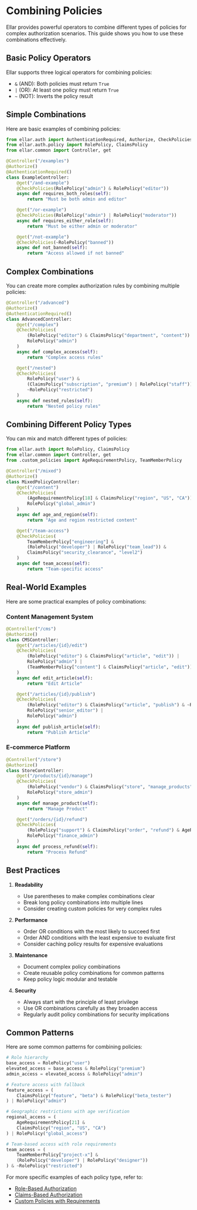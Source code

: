 # **Combining Policies**

Ellar provides powerful operators to combine different types of policies for complex authorization scenarios. This guide shows you how to use these combinations effectively.

## **Basic Policy Operators**

Ellar supports three logical operators for combining policies:

- `&` (AND): Both policies must return `True`
- `|` (OR): At least one policy must return `True`
- `~` (NOT): Inverts the policy result

## **Simple Combinations**

Here are basic examples of combining policies:

```python
from ellar.auth import AuthenticationRequired, Authorize, CheckPolicies
from ellar.auth.policy import RolePolicy, ClaimsPolicy
from ellar.common import Controller, get

@Controller("/examples")
@Authorize()
@AuthenticationRequired()
class ExampleController:
    @get("/and-example")
    @CheckPolicies(RolePolicy("admin") & RolePolicy("editor"))
    async def requires_both_roles(self):
        return "Must be both admin and editor"

    @get("/or-example")
    @CheckPolicies(RolePolicy("admin") | RolePolicy("moderator"))
    async def requires_either_role(self):
        return "Must be either admin or moderator"

    @get("/not-example")
    @CheckPolicies(~RolePolicy("banned"))
    async def not_banned(self):
        return "Access allowed if not banned"
```

## **Complex Combinations**

You can create more complex authorization rules by combining multiple policies:

```python
@Controller("/advanced")
@Authorize()
@AuthenticationRequired()
class AdvancedController:
    @get("/complex")
    @CheckPolicies(
        (RolePolicy("editor") & ClaimsPolicy("department", "content")) |
        RolePolicy("admin")
    )
    async def complex_access(self):
        return "Complex access rules"

    @get("/nested")
    @CheckPolicies(
        RolePolicy("user") &
        (ClaimsPolicy("subscription", "premium") | RolePolicy("staff")) &
        ~RolePolicy("restricted")
    )
    async def nested_rules(self):
        return "Nested policy rules"
```

## **Combining Different Policy Types**

You can mix and match different types of policies:

```python
from ellar.auth import RolePolicy, ClaimsPolicy
from ellar.common import Controller, get
from .custom_policies import AgeRequirementPolicy, TeamMemberPolicy

@Controller("/mixed")
@Authorize()
class MixedPolicyController:
    @get("/content")
    @CheckPolicies(
        (AgeRequirementPolicy[18] & ClaimsPolicy("region", "US", "CA")) |
        RolePolicy("global_admin")
    )
    async def age_and_region(self):
        return "Age and region restricted content"

    @get("/team-access")
    @CheckPolicies(
        TeamMemberPolicy["engineering"] &
        (RolePolicy("developer") | RolePolicy("team_lead")) &
        ClaimsPolicy("security_clearance", "level2")
    )
    async def team_access(self):
        return "Team-specific access"
```

## **Real-World Examples**

Here are some practical examples of policy combinations:

### **Content Management System**   

```python
@Controller("/cms")
@Authorize()
class CMSController:
    @get("/articles/{id}/edit")
    @CheckPolicies(
        (RolePolicy("editor") & ClaimsPolicy("article", "edit")) |
        RolePolicy("admin") |
        (TeamMemberPolicy["content"] & ClaimsPolicy("article", "edit"))
    )
    async def edit_article(self):
        return "Edit Article"

    @get("/articles/{id}/publish")
    @CheckPolicies(
        (RolePolicy("editor") & ClaimsPolicy("article", "publish") & ~RolePolicy("junior")) |
        RolePolicy("senior_editor") |
        RolePolicy("admin")
    )
    async def publish_article(self):
        return "Publish Article"
```

### **E-commerce Platform**

```python
@Controller("/store")
@Authorize()
class StoreController:
    @get("/products/{id}/manage")
    @CheckPolicies(
        (RolePolicy("vendor") & ClaimsPolicy("store", "manage_products")) |
        RolePolicy("store_admin")
    )
    async def manage_product(self):
        return "Manage Product"

    @get("/orders/{id}/refund")
    @CheckPolicies(
        (RolePolicy("support") & ClaimsPolicy("order", "refund") & AgeRequirementPolicy[21]) |
        RolePolicy("finance_admin")
    )
    async def process_refund(self):
        return "Process Refund"
```

## **Best Practices**

1. **Readability**
    - Use parentheses to make complex combinations clear
    - Break long policy combinations into multiple lines
    - Consider creating custom policies for very complex rules

2. **Performance**
    - Order OR conditions with the most likely to succeed first
    - Order AND conditions with the least expensive to evaluate first
    - Consider caching policy results for expensive evaluations

3. **Maintenance**
    - Document complex policy combinations
    - Create reusable policy combinations for common patterns
    - Keep policy logic modular and testable

4. **Security**
    - Always start with the principle of least privilege
    - Use OR combinations carefully as they broaden access
    - Regularly audit policy combinations for security implications

## **Common Patterns**

Here are some common patterns for combining policies:

```python
# Role hierarchy
base_access = RolePolicy("user")
elevated_access = base_access & RolePolicy("premium")
admin_access = elevated_access & RolePolicy("admin")

# Feature access with fallback
feature_access = (
    ClaimsPolicy("feature", "beta") & RolePolicy("beta_tester")
) | RolePolicy("admin")

# Geographic restrictions with age verification
regional_access = (
    AgeRequirementPolicy[21] & 
    ClaimsPolicy("region", "US", "CA")
) | RolePolicy("global_access")

# Team-based access with role requirements
team_access = (
    TeamMemberPolicy["project-x"] & 
    (RolePolicy("developer") | RolePolicy("designer"))
) & ~RolePolicy("restricted")
```

For more specific examples of each policy type, refer to:
- [Role-Based Authorization](./role-based.md)
- [Claims-Based Authorization](./claims-based.md)
- [Custom Policies with Requirements](./custom-policies.md) 
